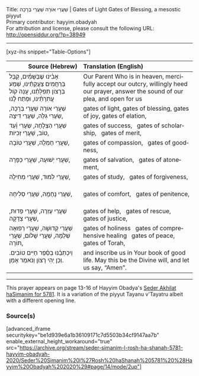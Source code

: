 <html>
<head></head>
<body>
Title: שַׁעֲרֵי אוֹרָה שַׁעֲרֵי בְּרָכָה | Gates of Light Gates of Blessing, a mesostic piyyut<br />
Primary contributor: hayyim.obadyah<br />
For attribution and license, please consult the following URL: <a href="http://opensiddur.org/?p=38949">http://opensiddur.org/?p=38949</a>
<p />
<hr />

[xyz-ihs snippet="Table-Options"]<table style="margin-left: auto; margin-right: auto;" class="draggable">
<thead><tr><th id="x" style="text-align: right;">Source (Hebrew)</th><th style="text-align: left;">Translation (English)</th></tr></thead>
<tbody>
<tr><td style="vertical-align:top;">
<div class="liturgy" lang="he">
אָבִ֫ינוּ שֶׁבַּשָּׁמַ֫יִם, 
קַבֵּל בְּרַחֲמִים צַעֲקַתֵ֫ינוּ, 
שְׁמַע בְּרָצוֹן תְּפִלָּתֵ֫נוּ, 
עֲנֵה קוֹל עֲתִרָתֵּ֫ינוּ, 
וּפְתַח לָ֫נוּ
</span></div></td>

<td style="vertical-align:top;">
<div class="english" lang="en">
Our Parent Who is in heaven,
mercifully accept our outcry, 
willingly heed our prayer, 
answer the sound of our plea, 
and open for us 
</div></td></tr>


<tr><td style="vertical-align:top;">
<div class="liturgy" lang="he">
שַׁעֲרֵי <span class="acrostic">א</span>וֹרָה
שַׁעֲרֵי <span class="acrostic">בְּ</span>רָכָה,
שְׂעָרִי <span class="acrostic">גִּ</span>לָּה, 
שַׁעֲרֵי <span class="acrostic">דִּ</span>יצָה, 
</span></div></td>

<td style="vertical-align:top;">
<div class="english" lang="en">
gates of light,
gates of blessing, 
gates of joy,
gates of elation, 
</div></td></tr>


<tr><td style="vertical-align:top;">
<div class="liturgy" lang="he">
שַׁעֲרֵי <span class="acrostic">הַ</span>צְלָחָה, 
שְׂעָרִי <span class="acrostic">וַ֫</span>עַד טוֹב, 
שַׁעֲרֵי <span class="acrostic">זְ</span>כִיּוֹת, 
</span></div></td>

<td style="vertical-align:top;">
<div class="english" lang="en">
gates of success, <span class="acrostic">&nbsp;</span>
gates of scholarship, <span class="acrostic">&nbsp;</span>
gates of merit, <span class="acrostic">&nbsp;</span>
</div></td></tr>


<tr><td style="vertical-align:top;">
<div class="liturgy" lang="he">
שַׁעֲרֵי <span class="acrostic">חֶ</span>מְלָה, 
שַׁעֲרֵי <span class="acrostic">ט</span>וֹבָה, 
</span></div></td>

<td style="vertical-align:top;">
<div class="english" lang="en">
gates of compassion, <span class="acrostic">&nbsp;</span>
gates of goodness, <span class="acrostic">&nbsp;</span>
</div></td></tr>


<tr><td style="vertical-align:top;">
<div class="liturgy" lang="he">
שַׁעֲרֵי <span class="acrostic">יְ</span>שׁוּעָה, 
שַׁעֲרֵי <span class="acrostic">כַּ</span>פָּרָה, 
</span></div></td>

<td style="vertical-align:top;">
<div class="english" lang="en">
gates of salvation, <span class="acrostic">&nbsp;</span>
gates of atonement, <span class="acrostic">&nbsp;</span>
</div></td></tr>


<tr><td style="vertical-align:top;">
<div class="liturgy" lang="he">
שַׁעֲרֵי <span class="acrostic">לִ</span>מּוּד,
שַׁעֲרֵי <span class="acrostic">מְ</span>חִילָה,
</span></div></td>

<td style="vertical-align:top;">
<div class="english" lang="en">
gates of study, <span class="acrostic">&nbsp;</span>
gates of forgiveness, <span class="acrostic">&nbsp;</span>
</div></td></tr>


<tr><td style="vertical-align:top;">
<div class="liturgy" lang="he">
שַׁעֲרֵי <span class="acrostic">נֶ</span>חָמָה,
שַׁעֲרֵי <span class="acrostic">סְ</span>לִיחָה,
</span></div></td>

<td style="vertical-align:top;">
<div class="english" lang="en">
gates of comfort, <span class="acrostic">&nbsp;</span>
gates of penitence, <span class="acrostic">&nbsp;</span>
</div></td></tr>


<tr><td style="vertical-align:top;">
<div class="liturgy" lang="he">
שַׁעֲרֵי <span class="acrostic">עֶ</span>זְרָה,
שַׁעֲרֵי <span class="acrostic">פְּ</span>דוּת,
שַׁעֲרֵי <span class="acrostic">צְ</span>דָקָה,
</span></div></td>

<td style="vertical-align:top;">
<div class="english" lang="en">
gates of help, <span class="acrostic">&nbsp;</span>
gates of rescue, <span class="acrostic">&nbsp;</span>
gates of justice, <span class="acrostic">&nbsp;</span>
</div></td></tr>


<tr><td style="vertical-align:top;">
<div class="liturgy" lang="he">
שַׁעֲרֵי <span class="acrostic">קְ</span>דוּשָׁה,
שַׁעֲרֵי <span class="acrostic">רְ</span>פוּאָה שְׁלֵמָה,
שַׁעֲרֵי <span class="acrostic">שָׁ</span>לוֹם,
שַׁעֲרֵי <span class="acrostic">תּ</span>וֹרָה,
</span></div></td>

<td style="vertical-align:top;">
<div class="english" lang="en">
gates of holiness <span class="acrostic">&nbsp;</span>
gates of comprehensive healing <span class="acrostic">&nbsp;</span>
gates of peace, <span class="acrostic">&nbsp;</span>
gates of Torah, <span class="acrostic">&nbsp;</span>
</div></td></tr>


<tr><td style="vertical-align:top;">
<div class="liturgy" lang="he">
וְיִכְתְּבֵ֫נוּ בְּסֵ֫פֶר חַיִּים טוֹבִים.
וְכֵן יְהִי רָצוֹן 
וְנֹאמַר אָמֵן.
</span></div></td>

<td style="vertical-align:top;">
<div class="english" lang="en">
and inscribe us in Your book of good life.
May this be the Divine will, 
and let us say, “Amen”.
</div></td></tr>
</tbody></table>

<hr />

This prayer appears on page 13-16 of Hayyim Obadya's <a href="/?p=33615">Seder Akhilat haSimanim for 5781</a>. It is a variation of the piyyut Tayanu v'Tayatru albeit with a different opening line.

<h3>Source(s)</h3>

[advanced_iframe securitykey="be1d939e6a1b36109171c7d5503b34cf9147aa7b" enable_external_height_workaround="true" src="https://archive.org/stream/seder-simanim-l-rosh-ha-shanah-5781-hayyim-obadyah-2020/Seder%20Simanim%20l%27Rosh%20haShanah%205781%20%28Hayyim%20Obadyah%202020%29#page/14/mode/2up"]

&nbsp;


</body>
</html>